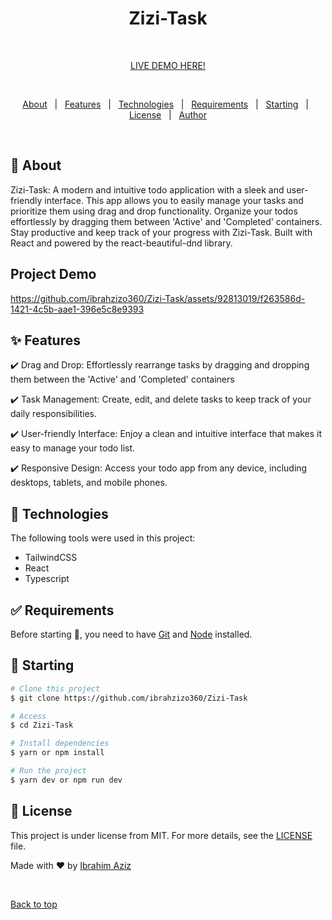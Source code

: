 


<h1 align="center" font-weight="bold">Zizi-Task</h1>
 <br>

<p align="center"><a  href = "https://blog-frontend-ysjv.onrender.com" > LIVE DEMO HERE!<a/> </p>
  
 <br>

<p align="center">
  <a href="#dart-about">About</a> &#xa0; | &#xa0; 
  <a href="#sparkles-features">Features</a> &#xa0; | &#xa0;
  <a href="#rocket-technologies">Technologies</a> &#xa0; | &#xa0;
  <a href="#white_check_mark-requirements">Requirements</a> &#xa0; | &#xa0;
  <a href="#checkered_flag-starting">Starting</a> &#xa0; | &#xa0;
  <a href="#memo-license">License</a> &#xa0; | &#xa0;
  <a href="https://github.com/ibrahzizo360" target="_blank">Author</a>
</p>

<br>

## :dart: About ##

Zizi-Task: A modern and intuitive todo application with a sleek and user-friendly interface. This app allows you to easily manage your tasks and prioritize them using drag and drop functionality. Organize your todos effortlessly by dragging them between 'Active' and 'Completed' containers. Stay productive and keep track of your progress with Zizi-Task. Built with React and powered by the react-beautiful-dnd library.

## Project Demo

https://github.com/ibrahzizo360/Zizi-Task/assets/92813019/f263586d-1421-4c5b-aae1-396e5c8e9393




## :sparkles: Features ##

:heavy_check_mark: Drag and Drop:  Effortlessly rearrange tasks by dragging and dropping them between the 'Active' and 'Completed' containers

:heavy_check_mark: Task Management:  Create, edit, and delete tasks to keep track of your daily responsibilities.

:heavy_check_mark: User-friendly Interface: Enjoy a clean and intuitive interface that makes it easy to manage your todo list.

:heavy_check_mark: Responsive Design: Access your todo app from any device, including desktops, tablets, and mobile phones.


## :rocket: Technologies ##

The following tools were used in this project:

- TailwindCSS
- React
- Typescript


## :white_check_mark: Requirements ##

Before starting :checkered_flag:, you need to have [Git](https://git-scm.com) and [Node](https://nodejs.org/en/) installed.

## :checkered_flag: Starting ##

```bash
# Clone this project
$ git clone https://github.com/ibrahzizo360/Zizi-Task

# Access
$ cd Zizi-Task

# Install dependencies
$ yarn or npm install

# Run the project
$ yarn dev or npm run dev


```

## :memo: License ##

This project is under license from MIT. For more details, see the [LICENSE](LICENSE.md) file.


Made with :heart: by <a href="https://github.com/ibrahzizo360" target="_blank">Ibrahim Aziz</a>

&#xa0;

<a href="#top">Back to top</a>
